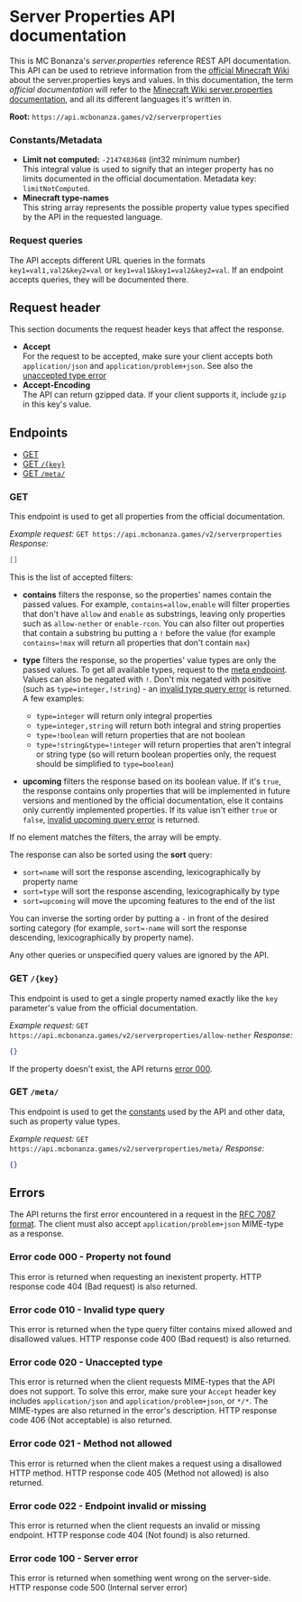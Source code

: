 # Server Properties API documentation

This is MC Bonanza's _server.properties_ reference REST API documentation. This API can be used to retrieve information from the [official Minecraft Wiki](https://minecraft.gamepedia.com/) about the server.properties keys and values. In this documentation, the term _official documentation_ will refer to the [Minecraft Wiki server.properties documentation](https://minecraft.gamepedia.com/Server.properties), and all its different languages it's written in.

**Root:** `https://api.mcbonanza.games/v2/serverproperties`

### <a id="constants"></a>Constants/Metadata

- <a id="meta-limitNotComputed"></a>**Limit not computed:** `-2147483648` (int32 minimum number)  
  This integral value is used to signify that an integer property has no limits documented in the official documentation. Metadata key: `limitNotComputed`.
- <a id="meta-minecraftTypeNames"></a>**Minecraft type-names**  
  This string array represents the possible property value types specified by the API in the requested language.

### <a id="queries"></a>Request queries

The API accepts different URL queries in the formats `key1=val1,val2&key2=val` or `key1=val1&key1=val2&key2=val`. If an endpoint accepts queries, they will be documented there.

## <a id="header"></a>Request header

This section documents the request header keys that affect the response.

- <a id="header-accept"></a>**Accept**  
  For the request to be accepted, make sure your client accepts both `application/json` and `application/problem+json`. See also the [unaccepted type error](#error-020)
- <a id="header-accept-encoding"></a>**Accept-Encoding**  
  The API can return gzipped data. If your client supports it, include `gzip` in this key's value.

## <a id="endpoints"></a>Endpoints

- [GET](#endpoint-allproperties)
- [GET `/{key}`](#endpoint-property)
- [GET `/meta/`](#endpoint-meta)

### <a id="endpoint-allproperties"></a>GET

This endpoint is used to get all properties from the official documentation.

_Example request:_ `GET https://api.mcbonanza.games/v2/serverproperties`  
_Response:_

```json
[]
```

This is the list of accepted filters:

- **contains** filters the response, so the properties' names contain the passed values. For example, `contains=allow,enable` will filter properties that don't have `allow` and `enable` as substrings, leaving only properties such as `allow-nether` or `enable-rcon`. You can also filter out properties that contain a substring bu putting a `!` before the value (for example `contains=!max` will return all properties that don't contain `max`)
- **type** filters the response, so the properties' value types are only the passed values. To get all available types, request to the [meta endpoint](#endpoint-meta). Values can also be negated with `!`. Don't mix negated with positive (such as `type=integer,!string`) - an [invalid type query error](#error-010) is returned. A few examples:

  - `type=integer` will return only integral properties
  - `type=integer,string` will return both integral and string properties
  - `type=!boolean` will return properties that are not boolean
  - `type=!string&type=!integer` will return properties that aren't integral or string type (so will return boolean properties only, the request should be simplified to `type=boolean`)

- **upcoming** filters the response based on its boolean value. If it's `true`, the response contains only properties that will be implemented in future versions and mentioned by the official documentation, else it contains only currently implemented properties. If its value isn't either `true` or `false`, [invalid upcoming query error](#error-011) is returned.

If no element matches the filters, the array will be empty.

The response can also be sorted using the **sort** query:

- `sort=name` will sort the response ascending, lexicographically by property name
- `sort=type` will sort the response ascending, lexicographically by type
- `sort=upcoming` will move the upcoming features to the end of the list

You can inverse the sorting order by putting a `-` in front of the desired sorting category (for example, `sort=-name` will sort the response descending, lexicographically by property name).

Any other queries or unspecified query values are ignored by the API.

### <a id="endpoint-property"></a>GET `/{key}`

This endpoint is used to get a single property named exactly like the `key` parameter's value from the official documentation.

_Example request:_ `GET https://api.mcbonanza.games/v2/serverproperties/allow-nether`
_Response:_

```json
{}
```

If the property doesn't exist, the API returns [error 000](#error-000).

### <a id="endpoint-meta"></a>GET `/meta/`

This endpoint is used to get the [constants](#constants) used by the API and other data, such as property value types.

_Example request:_ `GET https://api.mcbonanza.games/v2/serverproperties/meta/`
_Response:_

```json
{}
```

## <a id="errors"></a>Errors

The API returns the first error encountered in a request in the [RFC 7087 format](https://tools.ietf.org/html/rfc7807#section-3.1). The client must also accept `application/problem+json` MIME-type as a response.

### <a id="error-000"></a>Error code 000 - Property not found

This error is returned when requesting an inexistent property. HTTP response code 404 (Bad request) is also returned.

### <a id="error-010"></a>Error code 010 - Invalid type query

This error is returned when the type query filter contains mixed allowed and disallowed values. HTTP response code 400 (Bad request) is also returned.

### <a id="error-020"></a>Error code 020 - Unaccepted type

This error is returned when the client requests MIME-types that the API does not support. To solve this error, make sure your `Accept` header key includes `application/json` and `application/problem+json`, or `*/*`. The MIME-types are also returned in the error's description. HTTP response code 406 (Not acceptable) is also returned.

### <a id="error-021"></a>Error code 021 - Method not allowed

This error is returned when the client makes a request using a disallowed HTTP method. HTTP response code 405 (Method not allowed) is also returned.

### <a id="error-022"></a>Error code 022 - Endpoint invalid or missing

This error is returned when the client requests an invalid or missing endpoint. HTTP response code 404 (Not found) is also returned.

### <a id="error-100"></a>Error code 100 - Server error

This error is returned when something went wrong on the server-side. HTTP response code 500 (Internal server error)
